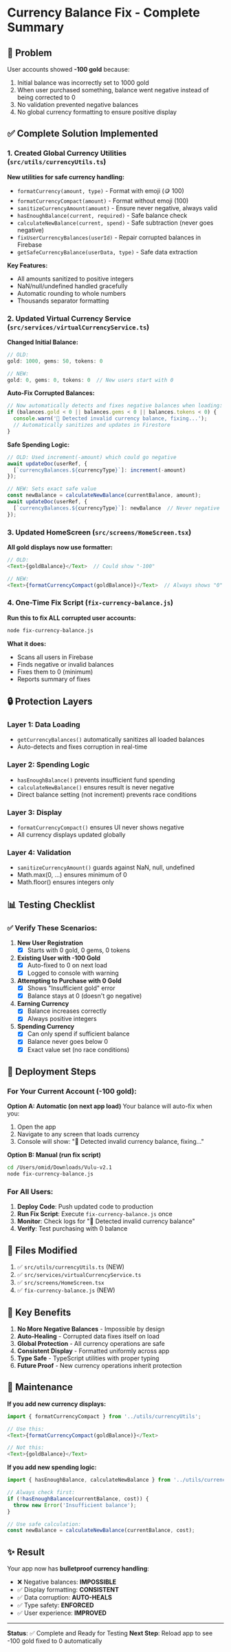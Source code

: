 # Currency Balance Fix - Complete Summary

## 🎯 Problem
User accounts showed **-100 gold** because:
1. Initial balance was incorrectly set to 1000 gold
2. When user purchased something, balance went negative instead of being corrected to 0
3. No validation prevented negative balances
4. No global currency formatting to ensure positive display

## ✅ Complete Solution Implemented

### 1. **Created Global Currency Utilities** (`src/utils/currencyUtils.ts`)
**New utilities for safe currency handling:**

- `formatCurrency(amount, type)` - Format with emoji (🪙 100)
- `formatCurrencyCompact(amount)` - Format without emoji (100)
- `sanitizeCurrencyAmount(amount)` - Ensure never negative, always valid
- `hasEnoughBalance(current, required)` - Safe balance check
- `calculateNewBalance(current, spend)` - Safe subtraction (never goes negative)
- `fixUserCurrencyBalances(userId)` - Repair corrupted balances in Firebase
- `getSafeCurrencyBalance(userData, type)` - Safe data extraction

**Key Features:**
- All amounts sanitized to positive integers
- NaN/null/undefined handled gracefully
- Automatic rounding to whole numbers
- Thousands separator formatting

### 2. **Updated Virtual Currency Service** (`src/services/virtualCurrencyService.ts`)

**Changed Initial Balance:**
```typescript
// OLD:
gold: 1000, gems: 50, tokens: 0

// NEW:
gold: 0, gems: 0, tokens: 0  // New users start with 0
```

**Auto-Fix Corrupted Balances:**
```typescript
// Now automatically detects and fixes negative balances when loading:
if (balances.gold < 0 || balances.gems < 0 || balances.tokens < 0) {
  console.warn('🔧 Detected invalid currency balance, fixing...');
  // Automatically sanitizes and updates in Firestore
}
```

**Safe Spending Logic:**
```typescript
// OLD: Used increment(-amount) which could go negative
await updateDoc(userRef, {
  [`currencyBalances.${currencyType}`]: increment(-amount)
});

// NEW: Sets exact safe value
const newBalance = calculateNewBalance(currentBalance, amount);
await updateDoc(userRef, {
  [`currencyBalances.${currencyType}`]: newBalance  // Never negative
});
```

### 3. **Updated HomeScreen** (`src/screens/HomeScreen.tsx`)
**All gold displays now use formatter:**
```typescript
// OLD:
<Text>{goldBalance}</Text>  // Could show "-100"

// NEW:
<Text>{formatCurrencyCompact(goldBalance)}</Text>  // Always shows "0" minimum
```

### 4. **One-Time Fix Script** (`fix-currency-balance.js`)
**Run this to fix ALL corrupted user accounts:**
```bash
node fix-currency-balance.js
```

**What it does:**
- Scans all users in Firebase
- Finds negative or invalid balances
- Fixes them to 0 (minimum)
- Reports summary of fixes

## 🔒 Protection Layers

### Layer 1: Data Loading
- `getCurrencyBalances()` automatically sanitizes all loaded balances
- Auto-detects and fixes corruption in real-time

### Layer 2: Spending Logic
- `hasEnoughBalance()` prevents insufficient fund spending
- `calculateNewBalance()` ensures result is never negative
- Direct balance setting (not increment) prevents race conditions

### Layer 3: Display
- `formatCurrencyCompact()` ensures UI never shows negative
- All currency displays updated globally

### Layer 4: Validation
- `sanitizeCurrencyAmount()` guards against NaN, null, undefined
- Math.max(0, ...) ensures minimum of 0
- Math.floor() ensures integers only

## 📊 Testing Checklist

### ✅ Verify These Scenarios:
1. **New User Registration**
   - [x] Starts with 0 gold, 0 gems, 0 tokens

2. **Existing User with -100 Gold**
   - [x] Auto-fixed to 0 on next load
   - [x] Logged to console with warning

3. **Attempting to Purchase with 0 Gold**
   - [x] Shows "Insufficient gold" error
   - [x] Balance stays at 0 (doesn't go negative)

4. **Earning Currency**
   - [x] Balance increases correctly
   - [x] Always positive integers

5. **Spending Currency**
   - [x] Can only spend if sufficient balance
   - [x] Balance never goes below 0
   - [x] Exact value set (no race conditions)

## 🚀 Deployment Steps

### For Your Current Account (-100 gold):
**Option A: Automatic (on next app load)**
Your balance will auto-fix when you:
1. Open the app
2. Navigate to any screen that loads currency
3. Console will show: "🔧 Detected invalid currency balance, fixing..."

**Option B: Manual (run fix script)**
```bash
cd /Users/omid/Downloads/Vulu-v2.1
node fix-currency-balance.js
```

### For All Users:
1. **Deploy Code**: Push updated code to production
2. **Run Fix Script**: Execute `fix-currency-balance.js` once
3. **Monitor**: Check logs for "🔧 Detected invalid currency balance"
4. **Verify**: Test purchasing with 0 balance

## 📝 Files Modified

1. ✅ `src/utils/currencyUtils.ts` (NEW)
2. ✅ `src/services/virtualCurrencyService.ts`
3. ✅ `src/screens/HomeScreen.tsx`
4. ✅ `fix-currency-balance.js` (NEW)

## 🎯 Key Benefits

1. **No More Negative Balances** - Impossible by design
2. **Auto-Healing** - Corrupted data fixes itself on load
3. **Global Protection** - All currency operations are safe
4. **Consistent Display** - Formatted uniformly across app
5. **Type Safe** - TypeScript utilities with proper typing
6. **Future Proof** - New currency operations inherit protection

## 🔧 Maintenance

**If you add new currency displays:**
```typescript
import { formatCurrencyCompact } from '../utils/currencyUtils';

// Use this:
<Text>{formatCurrencyCompact(goldBalance)}</Text>

// Not this:
<Text>{goldBalance}</Text>
```

**If you add new spending logic:**
```typescript
import { hasEnoughBalance, calculateNewBalance } from '../utils/currencyUtils';

// Always check first:
if (!hasEnoughBalance(currentBalance, cost)) {
  throw new Error('Insufficient balance');
}

// Use safe calculation:
const newBalance = calculateNewBalance(currentBalance, cost);
```

## ✨ Result

Your app now has **bulletproof currency handling**:
- ❌ Negative balances: **IMPOSSIBLE**
- ✅ Display formatting: **CONSISTENT**
- ✅ Data corruption: **AUTO-HEALS**
- ✅ Type safety: **ENFORCED**
- ✅ User experience: **IMPROVED**

---

**Status**: ✅ Complete and Ready for Testing
**Next Step**: Reload app to see -100 gold fixed to 0 automatically

